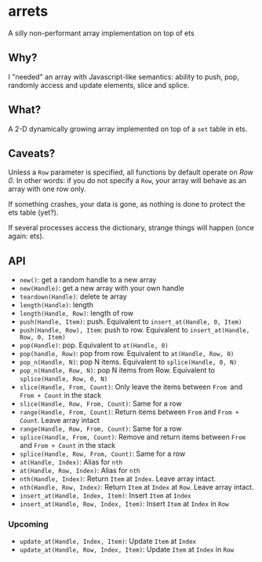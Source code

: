 # arrets
A silly non-performant array implementation on top of ets

## Why?

I "needed" an array with Javascript-like semantics: ability
to push, pop, randomly access and update elements, slice and splice.

## What?

A 2-D dynamically growing array implemented on top of a `set` table in ets.

## Caveats?

Unless a `Row` parameter is specified, all functions by default operate on
_Row 0_. In other words: if you do not specify a `Row`, your array will behave
as an array with one row only.

If something crashes, your data is gone, as nothing is done to protect the ets
table (yet?).

If several processes access the dictionary, strange things will happen (once
again: ets).

## API

- `new()`: get a random handle to a new array
- `new(Handle)`: get a new array with your own handle
- `teardown(Handle)`: delete te array
- `length(Handle)`: length
- `length(Handle, Row)`: length of row
- `push(Handle, Item)`: push. Equivalent to `insert_at(Handle, 0, Item)`
- `push(Handle, Row), Item`: push to row. Equivalent to `insert_at(Handle, Row, 0, Item)`
- `pop(Handle)`: pop. Equivalent to `at(Handle, 0)`
- `pop(handle, Row)`: pop from row. Equivalent to `at(Handle, Row, 0)`
- `pop_n(Handle, N)`: pop N items. Equivalent to `splice(Handle, 0, N)`
- `pop_n(Handle, Row, N)`: pop N items from Row. Equivalent to `splice(Handle, Row, 0, N)`
- `slice(Handle, From, Count)`: Only leave the items between `From `and `From + Count` in the stack
- `slice(Handle, Row, From, Count)`: Same for a row
- `range(Handle, From, Count)`: Return items between `From` and `From + Count`. Leave array intact
- `range(Handle, Row, From, Count)`: Same for a row
- `splice(Handle, From, Count)`: Remove and return items between `From `and `From + Count` in the stack
- `splice(Handle, Row, From, Count)`: Same for a row
- `at(Handle, Index)`: Alias for `nth`
- `at(Handle, Row, Index)`: Alias for `nth`
- `nth(Handle, Index)`: Return `Item` at `Index`. Leave array intact.
- `nth(Handle, Row, Index)`: Return `Item` at `Index` at `Row`. Leave array intact.
- `insert_at(Handle, Index, Item)`: Insert `Item` at `Index`
- `insert_at(Handle, Row, Index, Item)`: Insert `Item` at `Index` in `Row`

### Upcoming

- `update_at(Handle, Index, Item)`: Update `Item` at `Index`
- `update_at(Handle, Row, Index, Item)`: Update `Item` at `Index` in `Row`